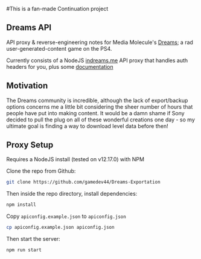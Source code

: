 #This is a fan-made Continuation project

## Dreams API

API proxy & reverse-engineering notes for Media Molecule's [Dreams](https://www.playstation.com/en-gb/games/dreams-ps4/); a rad user-generated-content game on the PS4.

Currently consists of a NodeJS [indreams.me](https://indreams.me/) API proxy that handles auth headers for you, plus some [documentation](https://github.com/jaames/dreams-api/wiki/Indreams-API)

## Motivation

The Dreams community is incredible, although the lack of export/backup options concerns me a little bit considering the sheer number of hours that people have put into making content. It would be a damn shame if Sony decided to pull the plug on all of these wonderful creations one day - so my ultimate goal is finding a way to download level data before then!

## Proxy Setup

Requires a NodeJS install (tested on v12.17.0) with NPM

Clone the repo from Github:

```bash
git clone https://github.com/gamedev44/Dreams-Exportation
```

Then inside the repo directory, install dependencies:

```bash
npm install
```

Copy `apiconfig.example.json` to `apiconfig.json`

```bash
cp apiconfig.example.json apiconfig.json
```

Then start the server:

```bash
npm run start
```
